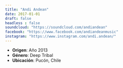 ```yaml
---
title: "Andi Andean"
date: 2017-01-01
draft: false
headless : false
soundcloud: "https://soundcloud.com/andiandean"
facebook: "https://www.facebook.com/andiandeanmusic"
instagram: "https://www.instagram.com/andi.andean/"
---
```

* **Origen**: Año 2013
* **Género**: Deep Tribal
* **Ubicación**: Pucón, Chile